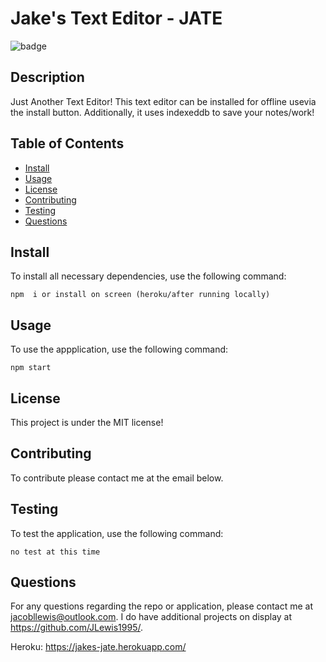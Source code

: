 # Jake's Text Editor - JATE
  
  ![badge](https://img.shields.io/badge/license-MIT-brightgreen)

  ## Description

Just Another Text Editor! This text editor can be installed for offline usevia the install button. Additionally, it uses indexeddb to save your notes/work!

  ## Table of Contents
  * [Install](#install)
  * [Usage](#usage)
  * [License](#license)
  * [Contributing](#contributing)
  * [Testing](#testing)
  * [Questions](#questions)

## Install

To install all necessary dependencies, use the following command:

~~~
npm  i or install on screen (heroku/after running locally)
~~~

## Usage

To use the appplication, use the following command: 

~~~
npm start
~~~

## License

This project is under the MIT license!

## Contributing
To contribute please contact me at the email below.

## Testing

To test the application, use the following command:

~~~
no test at this time
~~~

## Questions

For any questions regarding the repo or application, please contact me at jacobllewis@outlook.com. I do have additional projects on display at https://github.com/JLewis1995/.


Heroku: https://jakes-jate.herokuapp.com/
